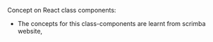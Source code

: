 Concept on React class components:

- The concepts for this class-components are learnt from scrimba website,
